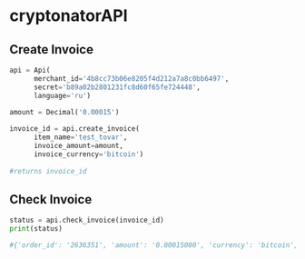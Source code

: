# cryptonatorAPI
Сreate Invoice
-----------------------------------
```python
api = Api(
      merchant_id='4b8cc73b06e8205f4d212a7a8c0bb6497', 
      secret='b89a02b2801231fc8d60f65fe724448', 
      language='ru')
      
amount = Decimal('0.00015')

invoice_id = api.create_invoice(
      item_name='test_tovar', 
      invoice_amount=amount, 
      invoice_currency='bitcoin') 
      
#returns invoice_id
```

Check Invoice
-----------------------------------
```python
status = api.check_invoice(invoice_id)
print(status)

#{'order_id': '2636351', 'amount': '0.00015000', 'currency': 'bitcoin', 'status': 'unpaid'}
```
